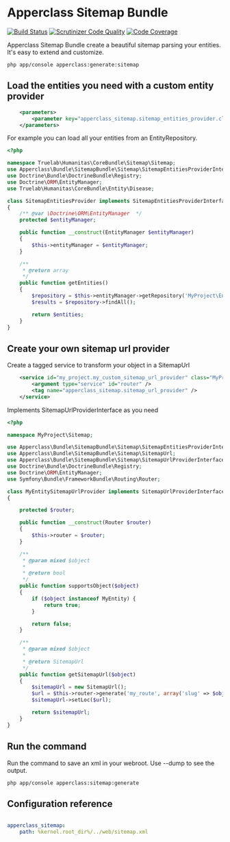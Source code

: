 # Apperclass Sitemap Bundle

[![Build Status](https://travis-ci.org/apperclass/sitemap-bundle.svg)](https://travis-ci.org/apperclass/sitemap-bundle)
[![Scrutinizer Code Quality](https://scrutinizer-ci.com/g/apperclass/sitemap-bundle/badges/quality-score.png?b=master)](https://scrutinizer-ci.com/g/apperclass/sitemap-bundle/?branch=master)
[![Code Coverage](https://scrutinizer-ci.com/g/apperclass/sitemap-bundle/badges/coverage.png?b=master)](https://scrutinizer-ci.com/g/apperclass/sitemap-bundle/?branch=master)


Apperclass Sitemap Bundle create a beautiful sitemap parsing your entities. It's easy to extend and customize. 

```shell
php app/console apperclass:generate:sitemap
```

## Load the entities you need with a custom entity provider

```xml
    <parameters>
        <parameter key="apperclass_sitemap.sitemap_entities_provider.class">MyProject\Sitemap\SitemapEntitiesProvider</parameter>
    </parameters>
```

For example you can load all your entities from an EntityRepository.

```php
<?php

namespace Truelab\Humanitas\CoreBundle\Sitemap\Sitemap;
use Apperclass\Bundle\SitemapBundle\Sitemap\SitemapEntitiesProviderInterface;
use Doctrine\Bundle\DoctrineBundle\Registry;
use Doctrine\ORM\EntityManager;
use Truelab\Humanitas\CoreBundle\Entity\Disease;

class SitemapEntitiesProvider implements SitemapEntitiesProviderInterface
{
    /** @var \Doctrine\ORM\EntityManager  */
    protected $entityManager;

    public function __construct(EntityManager $entityManager)
    {
        $this->entityManager = $entityManager;
    }

    /**
     * @return array
     */
    public function getEntities()
    {
        $repository = $this->entityManager->getRepository('MyProject\Entity\MyEntity');
        $results = $repository->findAll();

        return $entities;
    }
}
```


##  Create your own sitemap url provider

Create a tagged service to transform your object in a SitemapUrl 

```xml
    <service id="my_project.my_custom_sitemap_url_provider" class="MyProject\Sitemap\MyEntitySitemapUrlProvider">
        <argument type="service" id="router" />
        <tag name="apperclass_sitemap.sitemap_url_provider" />
    </service>
```

Implements SitemapUrlProviderInterface as you need

```php
<?php

namespace MyProject\Sitemap;

use Apperclass\Bundle\SitemapBundle\Sitemap\SitemapEntitiesProviderInterface;
use Apperclass\Bundle\SitemapBundle\Sitemap\SitemapUrl;
use Apperclass\Bundle\SitemapBundle\Sitemap\SitemapUrlProviderInterface;
use Doctrine\Bundle\DoctrineBundle\Registry;
use Doctrine\ORM\EntityManager;
use Symfony\Bundle\FrameworkBundle\Routing\Router;

class MyEntitySitemapUrlProvider implements SitemapUrlProviderInterface
{

    protected $router;

    public function __construct(Router $router)
    {
        $this->router = $router;
    }

    /**
     * @param mixed $object
     *
     * @return bool
     */
    public function supportsObject($object)
    {
        if ($object instanceof MyEntity) {
            return true;
        }

        return false;
    }

    /**
     * @param mixed $object
     *
     * @return SitemapUrl
     */
    public function getSitemapUrl($object)
    {
        $sitemapUrl = new SitemapUrl();
        $url = $this->router->generate('my_route', array('slug' => $object->getSlug()));
        $sitemapUrl->setLoc($url);

        return $sitemapUrl;
    }
}
```


## Run the command

Run the command to save an xml in your webroot. Use --dump to see the output. 

```shell
php app/console apperclass:sitemap:generate
```

## Configuration reference

```yaml

apperclass_sitemap:
    path: %kernel.root_dir%/../web/sitemap.xml

```



